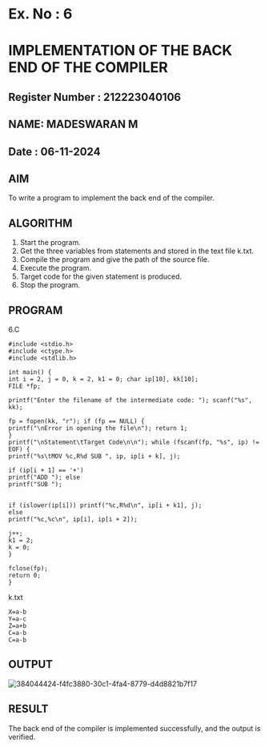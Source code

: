 # Ex. No : 6	
# IMPLEMENTATION OF THE BACK END OF THE COMPILER 
## Register Number : 212223040106
## NAME: MADESWARAN M
## Date : 06-11-2024

## AIM   
To write a program to implement the back end of the compiler.

## ALGORITHM
1.	Start the program.
2.	Get the three variables from statements and stored in the text file k.txt.
3.	Compile the program and give the path of the source file.
4.	Execute the program.
5.	Target code for the given statement is produced.
6.	Stop the program.

## PROGRAM
6.C
```
#include <stdio.h> 
#include <ctype.h>
#include <stdlib.h>

int main() {
int i = 2, j = 0, k = 2, k1 = 0; char ip[10], kk[10];
FILE *fp;

printf("Enter the filename of the intermediate code: "); scanf("%s", kk);

fp = fopen(kk, "r"); if (fp == NULL) {
printf("\nError in opening the file\n"); return 1;
}
printf("\nStatement\tTarget Code\n\n"); while (fscanf(fp, "%s", ip) != EOF) {
printf("%s\tMOV %c,R%d SUB ", ip, ip[i + k], j);

if (ip[i + 1] == '+')
printf("ADD "); else
printf("SUB ");


if (islower(ip[i])) printf("%c,R%d\n", ip[i + k1], j);
else
printf("%c,%c\n", ip[i], ip[i + 2]);

j++;
k1 = 2;
k = 0;
}

fclose(fp);
return 0;
}
```
k.txt
```
X=a-b 
Y=a-c 
Z=a+b 
C=a-b 
C=a-b
```
## OUTPUT 
![384044424-f4fc3880-30c1-4fa4-8779-d4d8821b7f17](https://github.com/user-attachments/assets/b97e4292-138c-4b85-b045-401a1601e73b)

## RESULT
The back end of the compiler is implemented successfully, and the output is verified.
